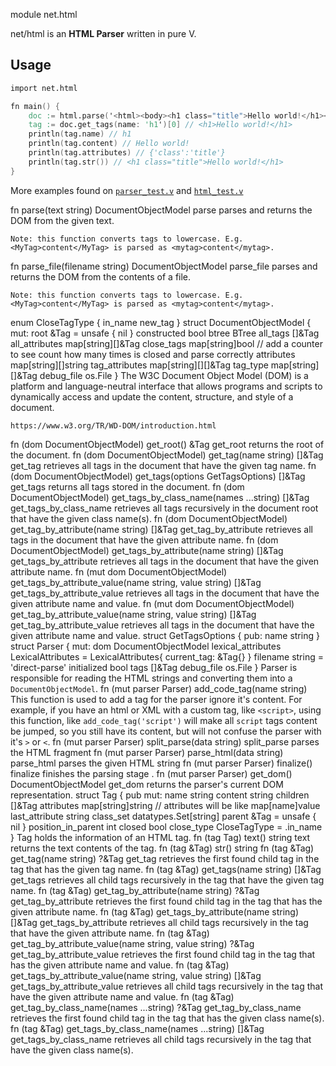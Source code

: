 module net.html

net/html is an **HTML Parser** written in pure V.

## Usage

```v
import net.html

fn main() {
    doc := html.parse('<html><body><h1 class="title">Hello world!</h1></body></html>')
    tag := doc.get_tags(name: 'h1')[0] // <h1>Hello world!</h1>
    println(tag.name) // h1
    println(tag.content) // Hello world!
    println(tag.attributes) // {'class':'title'}
    println(tag.str()) // <h1 class="title">Hello world!</h1>
}
```

More examples found on [`parser_test.v`](parser_test.v) and [`html_test.v`](html_test.v)

fn parse(text string) DocumentObjectModel
    parse parses and returns the DOM from the given text.
    
    Note: this function converts tags to lowercase. E.g. <MyTag>content</MyTag> is parsed as <mytag>content</mytag>.
fn parse_file(filename string) DocumentObjectModel
    parse_file parses and returns the DOM from the contents of a file.
    
    Note: this function converts tags to lowercase. E.g. <MyTag>content</MyTag> is parsed as <mytag>content</mytag>.
enum CloseTagType {
	in_name
	new_tag
}
struct DocumentObjectModel {
mut:
	root           &Tag = unsafe { nil }
	constructed    bool
	btree          BTree
	all_tags       []&Tag
	all_attributes map[string][]&Tag
	close_tags     map[string]bool // add a counter to see count how many times is closed and parse correctly
	attributes     map[string][]string
	tag_attributes map[string][][]&Tag
	tag_type       map[string][]&Tag
	debug_file     os.File
}
    The W3C Document Object Model (DOM) is a platform and language-neutral interface that allows programs and scripts to dynamically access and update the content, structure, and style of a document.
    
    https://www.w3.org/TR/WD-DOM/introduction.html
fn (dom DocumentObjectModel) get_root() &Tag
    get_root returns the root of the document.
fn (dom DocumentObjectModel) get_tag(name string) []&Tag
    get_tag retrieves all tags in the document that have the given tag name.
fn (dom DocumentObjectModel) get_tags(options GetTagsOptions) []&Tag
    get_tags returns all tags stored in the document.
fn (dom DocumentObjectModel) get_tags_by_class_name(names ...string) []&Tag
    get_tags_by_class_name retrieves all tags recursively in the document root that have the given class name(s).
fn (dom DocumentObjectModel) get_tag_by_attribute(name string) []&Tag
    get_tag_by_attribute retrieves all tags in the document that have the given attribute name.
fn (dom DocumentObjectModel) get_tags_by_attribute(name string) []&Tag
    get_tags_by_attribute retrieves all tags in the document that have the given attribute name.
fn (mut dom DocumentObjectModel) get_tags_by_attribute_value(name string, value string) []&Tag
    get_tags_by_attribute_value retrieves all tags in the document that have the given attribute name and value.
fn (mut dom DocumentObjectModel) get_tag_by_attribute_value(name string, value string) []&Tag
    get_tag_by_attribute_value retrieves all tags in the document that have the given attribute name and value.
struct GetTagsOptions {
pub:
	name string
}
struct Parser {
mut:
	dom                DocumentObjectModel
	lexical_attributes LexicalAttributes = LexicalAttributes{
		current_tag: &Tag{}
	}
	filename    string = 'direct-parse'
	initialized bool
	tags        []&Tag
	debug_file  os.File
}
    Parser is responsible for reading the HTML strings and converting them into a `DocumentObjectModel`.
fn (mut parser Parser) add_code_tag(name string)
    This function is used to add a tag for the parser ignore it's content. For example, if you have an html or XML with a custom tag, like `<script>`, using this function, like `add_code_tag('script')` will make all `script` tags content be jumped, so you still have its content, but will not confuse the parser with it's `>` or `<`.
fn (mut parser Parser) split_parse(data string)
    split_parse parses the HTML fragment
fn (mut parser Parser) parse_html(data string)
    parse_html parses the given HTML string
fn (mut parser Parser) finalize()
    finalize finishes the parsing stage .
fn (mut parser Parser) get_dom() DocumentObjectModel
    get_dom returns the parser's current DOM representation.
struct Tag {
pub mut:
	name               string
	content            string
	children           []&Tag
	attributes         map[string]string // attributes will be like map[name]value
	last_attribute     string
	class_set          datatypes.Set[string]
	parent             &Tag = unsafe { nil }
	position_in_parent int
	closed             bool
	close_type         CloseTagType = .in_name
}
    Tag holds the information of an HTML tag.
fn (tag Tag) text() string
    text returns the text contents of the tag.
fn (tag &Tag) str() string
fn (tag &Tag) get_tag(name string) ?&Tag
    get_tag retrieves the first found child tag in the tag that has the given tag name.
fn (tag &Tag) get_tags(name string) []&Tag
    get_tags retrieves all child tags recursively in the tag that have the given tag name.
fn (tag &Tag) get_tag_by_attribute(name string) ?&Tag
    get_tag_by_attribute retrieves the first found child tag in the tag that has the given attribute name.
fn (tag &Tag) get_tags_by_attribute(name string) []&Tag
    get_tags_by_attribute retrieves all child tags recursively in the tag that have the given attribute name.
fn (tag &Tag) get_tag_by_attribute_value(name string, value string) ?&Tag
    get_tag_by_attribute_value retrieves the first found child tag in the tag that has the given attribute name and value.
fn (tag &Tag) get_tags_by_attribute_value(name string, value string) []&Tag
    get_tags_by_attribute_value retrieves all child tags recursively in the tag that have the given attribute name and value.
fn (tag &Tag) get_tag_by_class_name(names ...string) ?&Tag
    get_tag_by_class_name retrieves the first found child tag in the tag that has the given class name(s).
fn (tag &Tag) get_tags_by_class_name(names ...string) []&Tag
    get_tags_by_class_name retrieves all child tags recursively in the tag that have the given class name(s).

